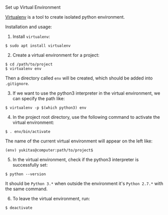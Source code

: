 Set up Virtual Environment

[Virtualenv](https://virtualenv.pypa.io/en/stable/) is a tool to create isolated python environment.

Installation and usage:

1. Install `virtualenv`:

  ```console
  $ sudo apt install virtualenv
  ```

2. Create a virtual environment for a project:

  ```console
  $ cd /path/to/project
  $ virtualenv env
  ```

  Then a directory called `env` will be created, which should be added into `.gitignore`.

3. If we want to use the python3 interpreter in the virtual environment, we can specify the path like:

  ```console
  $ virtualenv -p $(which python3) env
  ```

4. In the project root directory, use the following command to activate the virtual environment:

  ```console
  $ . env/bin/activate
  ```

  The name of the current virtual environment will appear on the left like:

  ```console
  (env) yukitas@computer:path/to/project$
  ```

5. In the virtual environment, check if the python3 interpreter is successfully set:

  ```console
  $ python --version
  ```

  It should be `Python 3.*` when outside the environment it's `Python 2.7.*` with the same command.

6. To leave the virtual environment, run:

  ```console
  $ deactivate
  ```
